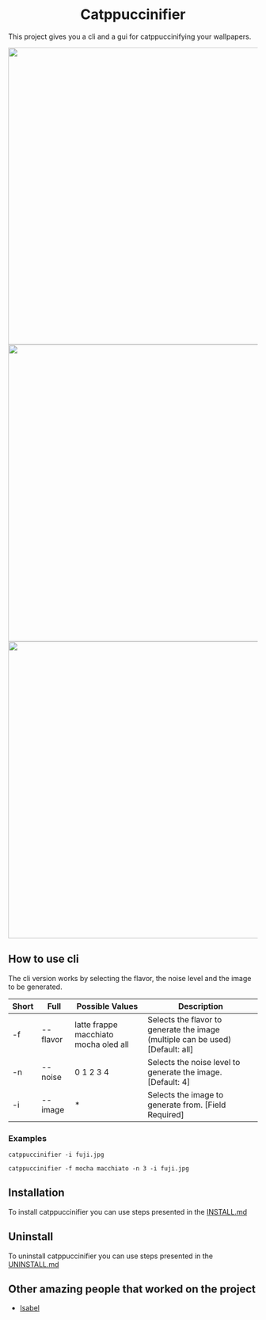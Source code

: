 <h1 align="center">Catppuccinifier</h1>

This project gives you a cli and a gui for catppuccinifying your wallpapers.

<img src="https://user-images.githubusercontent.com/35658492/233171758-54e43920-543b-40a1-953e-dac6e82e97c5.png" width="600" >

<img src="https://user-images.githubusercontent.com/35658492/235312983-a03edf6e-43f3-4452-bc1a-a883e095f12a.png" width="600">

<img src="https://user-images.githubusercontent.com/35658492/233171775-ded264c9-6a76-48a2-bd3b-4913f077bd74.png" width="600">


## How to use cli
The cli version works by selecting the flavor, the noise level and the image to be generated.

|Short|Full|Possible Values|Description|
------|----|---------------|-----------|
|-f|--flavor|latte frappe macchiato mocha oled all| Selects the flavor to generate the image (multiple can be used) [Default: all]|
|-n|--noise|0 1 2 3 4| Selects the noise level to generate the image. [Default: 4]|
|-i|--image| * | Selects the image to generate from. [Field Required] |

### Examples
    catppuccinifier -i fuji.jpg

    catppuccinifier -f mocha macchiato -n 3 -i fuji.jpg

## Installation
To install catppuccinifier you can use steps presented in the [INSTALL.md](https://github.com/lighttigerXIV/catppuccinifier/blob/INSTALL.md)

## Uninstall
To uninstall catppuccinifier you can use steps presented in the [UNINSTALL.md](https://github.com/lighttigerXIV/catppuccinifier/blob/UNINSTALL.md)

## Other amazing people that worked on the project
- [Isabel](https://github.com/isabelroses)
